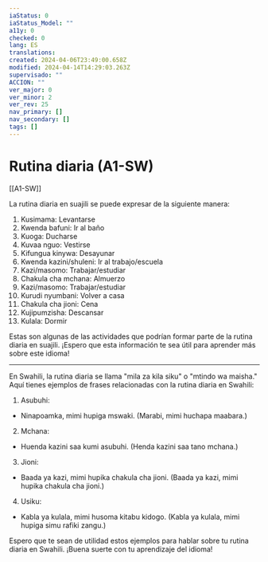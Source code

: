 ```yaml
---
iaStatus: 0
iaStatus_Model: ""
a11y: 0
checked: 0
lang: ES
translations: 
created: 2024-04-06T23:49:00.658Z
modified: 2024-04-14T14:29:03.263Z
supervisado: ""
ACCION: ""
ver_major: 0
ver_minor: 2
ver_rev: 25
nav_primary: []
nav_secondary: []
tags: []
---
```

# Rutina diaria (A1-SW)

[[A1-SW]]

La rutina diaria en suajili se puede expresar de la siguiente manera:

1. Kusimama: Levantarse
2. Kwenda bafuni: Ir al baño
3. Kuoga: Ducharse
4. Kuvaa nguo: Vestirse
5. Kifungua kinywa: Desayunar
6. Kwenda kazini/shuleni: Ir al trabajo/escuela
7. Kazi/masomo: Trabajar/estudiar
8. Chakula cha mchana: Almuerzo
9. Kazi/masomo: Trabajar/estudiar
10. Kurudi nyumbani: Volver a casa
11. Chakula cha jioni: Cena
12. Kujipumzisha: Descansar
13. Kulala: Dormir

Estas son algunas de las actividades que podrían formar parte de la rutina diaria en suajili. ¡Espero que esta información te sea útil para aprender más sobre este idioma!
 
---

En Swahili, la rutina diaria se llama "mila za kila siku" o "mtindo wa maisha." Aquí tienes ejemplos de frases relacionadas con la rutina diaria en Swahili:

1. Asubuhi:
- Ninapoamka, mimi hupiga mswaki.
(Marabi, mimi huchapa maabara.)

2. Mchana:
- Huenda kazini saa kumi asubuhi.
(Henda kazini saa tano mchana.)

3. Jioni:
- Baada ya kazi, mimi hupika chakula cha jioni.
(Baada ya kazi, mimi hupika chakula cha jioni.)

4. Usiku:
- Kabla ya kulala, mimi husoma kitabu kidogo.
(Kabla ya kulala, mimi hupiga simu rafiki zangu.)

Espero que te sean de utilidad estos ejemplos para hablar sobre tu rutina diaria en Swahili. ¡Buena suerte con tu aprendizaje del idioma!
